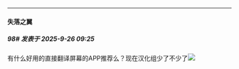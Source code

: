 ﻿
*****

####  失落之翼  
##### 98#       发表于 2025-9-26 09:25

有什么好用的直接翻译屏幕的APP推荐么？现在汉化组少了不少了<img src="https://static.stage1st.com/image/smiley/face2017/152.png" referrerpolicy="no-referrer">

